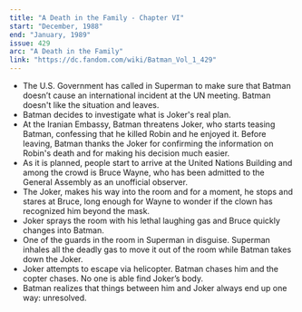 ```yaml
---
title: "A Death in the Family - Chapter VI"
start: "December, 1988"
end: "January, 1989"
issue: 429
arc: "A Death in the Family"
link: "https://dc.fandom.com/wiki/Batman_Vol_1_429"
---
```


- The U.S. Government has called in Superman to make sure that Batman doesn’t cause an international incident at the UN meeting. Batman doesn't like the situation and leaves.
- Batman decides to investigate what is Joker's real plan.
- At the Iranian Embassy, Batman threatens Joker, who starts teasing Batman, confessing that he killed Robin and he enjoyed it. Before leaving, Batman thanks the Joker for confirming the information on Robin's death and for making his decision much easier. 
- As it is planned, people start to arrive at the United Nations Building and among the crowd is Bruce Wayne, who has been admitted to the General Assembly as an unofficial observer.
- The Joker, makes his way into the room and for a moment, he stops and stares at Bruce, long enough for Wayne to wonder if the clown has recognized him beyond the mask.
- Joker sprays the room with his lethal laughing gas and Bruce quickly changes into Batman.
- One of the guards in the room in Superman in disguise. Superman inhales all the deadly gas to move it out of the room while Batman takes down the Joker.
- Joker attempts to escape via helicopter. Batman chases him and the copter chases. No one is able find Joker’s body.
- Batman realizes that things between him and Joker always end up one way: unresolved.

